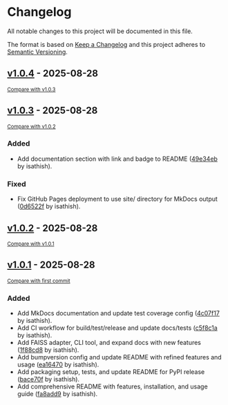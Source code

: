 # Changelog

All notable changes to this project will be documented in this file.

The format is based on [Keep a Changelog](http://keepachangelog.com/en/1.0.0/)
and this project adheres to [Semantic Versioning](http://semver.org/spec/v2.0.0.html).

<!-- insertion marker -->
## [v1.0.4](https://github.com/isathish/embeddingframework/releases/tag/v1.0.4) - 2025-08-28

<small>[Compare with v1.0.3](https://github.com/isathish/embeddingframework/compare/v1.0.3...v1.0.4)</small>

## [v1.0.3](https://github.com/isathish/embeddingframework/releases/tag/v1.0.3) - 2025-08-28

<small>[Compare with v1.0.2](https://github.com/isathish/embeddingframework/compare/v1.0.2...v1.0.3)</small>

### Added

- Add documentation section with link and badge to README ([49e34eb](https://github.com/isathish/embeddingframework/commit/49e34eb2d2f542d45b57d642397f3fb0a53adba6) by isathish).

### Fixed

- Fix GitHub Pages deployment to use site/ directory for MkDocs output ([0d6522f](https://github.com/isathish/embeddingframework/commit/0d6522fd760bc09289cc8ca2c70bcebcf4e9786d) by isathish).

## [v1.0.2](https://github.com/isathish/embeddingframework/releases/tag/v1.0.2) - 2025-08-28

<small>[Compare with v1.0.1](https://github.com/isathish/embeddingframework/compare/v1.0.1...v1.0.2)</small>

## [v1.0.1](https://github.com/isathish/embeddingframework/releases/tag/v1.0.1) - 2025-08-28

<small>[Compare with first commit](https://github.com/isathish/embeddingframework/compare/d93827b6de1b8c30e720994311c8cc5726f8ce21...v1.0.1)</small>

### Added

- Add MkDocs documentation and update test coverage config ([4c07f17](https://github.com/isathish/embeddingframework/commit/4c07f17cac2096d12e85e6c6182fe7694554f764) by isathish).
- Add CI workflow for build/test/release and update docs/tests ([c5f8c1a](https://github.com/isathish/embeddingframework/commit/c5f8c1ad78e236fa85d1f06a7d0330b227ba320c) by isathish).
- Add FAISS adapter, CLI tool, and expand docs with new features ([1f88cd8](https://github.com/isathish/embeddingframework/commit/1f88cd85c22b79509ef750ebe16b4291a9044b14) by isathish).
- Add bumpversion config and update README with refined features and usage ([ea16470](https://github.com/isathish/embeddingframework/commit/ea1647084cb08b512de44ccab26b79d1a2d73032) by isathish).
- Add packaging setup, tests, and update README for PyPI release ([bace70f](https://github.com/isathish/embeddingframework/commit/bace70f2735a042636f99f2f3d38749d9c701207) by isathish).
- Add comprehensive README with features, installation, and usage guide ([fa8add9](https://github.com/isathish/embeddingframework/commit/fa8add9e88f511a0f00c1411dd29947be5ee7b5b) by isathish).

